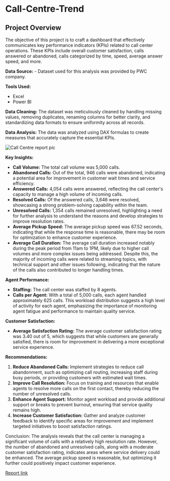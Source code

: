 # Call-Centre-Trend

## Project Overview
The objective of this project is to craft a dashboard that effectively communicates key performance indicators (KPIs) related to call center operations. These KPIs include overall customer satisfaction, calls answered or abandoned, calls categorized by time, speed, average answer speed, and more.

**Data Source:** - Dataset used for this analysis was provided by PWC company.

**Tools Used:** 
- Excel
- Power BI 

**Data Cleaning:**
The dataset was meticulously cleaned by handling missing values, removing duplicates, renaming columns for better clarity, and standardizing data formats to ensure uniformity across all records.

**Data Analysis:**
The data was analyzed using DAX formulas to create measures that accurately capture the essential KPIs.

![Call Centre report pic](https://github.com/user-attachments/assets/18169630-d66f-4de2-a067-6a46a20ffcbc)


**Key Insights:**
- **Call Volume:** The total call volume was 5,000 calls.
- **Abandoned Calls:** Out of the total, 946 calls were abandoned, indicating a potential area for improvement in customer wait times and service efficiency.
- **Answered Calls:** 4,054 calls were answered, reflecting the call center's capacity to manage a high volume of incoming calls.
- **Resolved Calls:** Of the answered calls, 3,646 were resolved, showcasing a strong problem-solving capability within the team.
- **Unresolved Calls:** 1,354 calls remained unresolved, highlighting a need for further analysis to understand the reasons and develop strategies to improve resolution rates.
- **Average Pickup Speed:** The average pickup speed was 67.52 seconds, indicating that while the response time is reasonable, there may be room for optimization to enhance customer experience.
- **Average Call Duration:** The average call duration increased notably during the peak period from 11am to 1PM, likely due to higher call volumes and more complex issues being addressed. Despite this, the majority of incoming calls were related to streaming topics, with technical support and other issues following, indicating that the nature of the calls also contributed to longer handling times.

**Agent Performance:**
- **Staffing:** The call center was staffed by 8 agents.
- **Calls per Agent:** With a total of 5,000 calls, each agent handled approximately 625 calls. This workload distribution suggests a high level of activity for each agent, emphasizing the importance of monitoring agent fatigue and performance to maintain quality service.

**Customer Satisfaction:**
- **Average Satisfaction Rating:** The average customer satisfaction rating was 3.40 out of 5, which suggests that while customers are generally satisfied, there is room for improvement in delivering a more exceptional service experience.

**Recommendations:**
1. **Reduce Abandoned Calls:** Implement strategies to reduce call abandonment, such as optimizing call routing, increasing staff during busy periods, or providing customers with estimated wait times.
2. **Improve Call Resolution:** Focus on training and resources that enable agents to resolve more calls on the first contact, thereby reducing the number of unresolved calls.
3. **Enhance Agent Support:** Monitor agent workload and provide additional support or breaks to prevent burnout, ensuring that service quality remains high.
4. **Increase Customer Satisfaction:** Gather and analyze customer feedback to identify specific areas for improvement and implement targeted initiatives to boost satisfaction ratings.

Conclusion:
The analysis reveals that the call center is managing a significant volume of calls with a relatively high resolution rate. However, the number of abandoned and unresolved calls, along with a moderate customer satisfaction rating, indicates areas where service delivery could be enhanced. The average pickup speed is reasonable, but optimizing it further could positively impact customer experience.

[Report link](https://app.powerbi.com/view?r=eyJrIjoiNDQ0OGE4NjEtMGEzMS00NmY1LThmMzUtYWM0ZTQzMWQ4MjZhIiwidCI6ImRjYjkyZTk2LWNkYzktNDg0NC05MzMyLWQwMzgwYzdjMTkyZiIsImMiOjN9)
